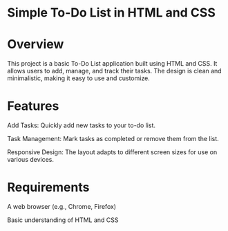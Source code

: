# Simple To-Do List in HTML and CSS
# Overview
This project is a basic To-Do List application built using HTML and CSS. It allows users to add, manage, and track their tasks. The design is clean and minimalistic, making it easy to use and customize.

# Features
Add Tasks: Quickly add new tasks to your to-do list.

Task Management: Mark tasks as completed or remove them from the list.

Responsive Design: The layout adapts to different screen sizes for use on various devices.

# Requirements
A web browser (e.g., Chrome, Firefox)

Basic understanding of HTML and CSS
